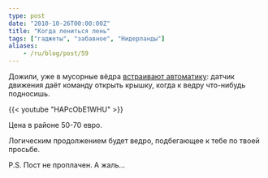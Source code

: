```yaml
---
type: post
date: "2010-10-26T00:00:00Z"
title: "Когда лениться лень"
tags: ["гаджеты", "забавное", "Нидерланды"]
aliases:
    - /ru/blog/post/59
---
```


Дожили, уже в мусорные вёдра [встраивают автоматику](https://hetmagazijnvanholland.nl/index.php?page=shop.product_details&flypage=flypage.tpl&product_id=1785&category_id=346&option=com_virtuemart&Itemid=8&vmcchk=1&Itemid=8): датчик движения даёт команду открыть крышку, когда к ведру что-нибудь подносишь.

<!--more-->

{{< youtube "HAPcObE1WHU" >}}

Цена в районе 50-70 евро.

Логическим продолжением будет ведро, подбегающее к тебе по твоей просьбе.

P.S. Пост не проплачен. А жаль…

